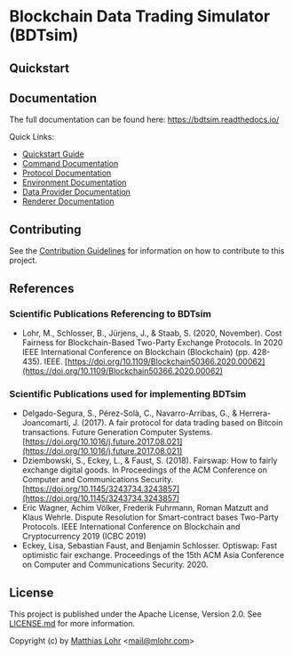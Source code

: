 # Blockchain Data Trading Simulator (BDTsim)

## Quickstart

## Documentation

The full documentation can be found here: https://bdtsim.readthedocs.io/

Quick Links:

  * [Quickstart Guide](https://bdtsim.readthedocs.io/en/latest/quickstart/)
  * [Command Documentation](https://bdtsim.readthedocs.io/en/latest/commands/)
  * [Protocol Documentation](https://bdtsim.readthedocs.io/en/latest/protocols/)
  * [Environment Documentation](https://bdtsim.readthedocs.io/en/latest/environments/)
  * [Data Provider Documentation](https://bdtsim.readthedocs.io/en/latest/data_providers/)
  * [Renderer Documentation](https://bdtsim.readthedocs.io/en/latest/renderers/)


## Contributing

See the [Contribution Guidelines](https://gitlab.com/MatthiasLohr/bdtsim/-/blob/main/CONTRIBUTING.md) for information on how to contribute to this project.


## References

### Scientific Publications Referencing to BDTsim

  * Lohr, M., Schlosser, B., Jürjens, J., & Staab, S. (2020, November).
    Cost Fairness for Blockchain-Based Two-Party Exchange Protocols.
    In 2020 IEEE International Conference on Blockchain (Blockchain) (pp. 428-435). IEEE.
    [https://doi.org/10.1109/Blockchain50366.2020.00062](https://doi.org/10.1109/Blockchain50366.2020.00062)
    

### Scientific Publications used for implementing BDTsim

  * Delgado-Segura, S., Pérez-Solà, C., Navarro-Arribas, G., & Herrera-Joancomartí, J. (2017).
    A fair protocol for data trading based on Bitcoin transactions.
    Future Generation Computer Systems.
    [https://doi.org/10.1016/j.future.2017.08.021](https://doi.org/10.1016/j.future.2017.08.021)
  * Dziembowski, S., Eckey, L., & Faust, S. (2018).
    Fairswap: How to fairly exchange digital goods.
    In Proceedings of the ACM Conference on Computer and Communications Security.
    [https://doi.org/10.1145/3243734.3243857](https://doi.org/10.1145/3243734.3243857)
  * Eric Wagner, Achim Völker, Frederik Fuhrmann, Roman Matzutt and Klaus Wehrle.
    Dispute Resolution for Smart-contract bases Two-Party Protocols.
    IEEE International Conference on Blockchain and Cryptocurrency 2019 (ICBC 2019)    
  * Eckey, Lisa, Sebastian Faust, and Benjamin Schlosser.
    Optiswap: Fast optimistic fair exchange.
    Proceedings of the 15th ACM Asia Conference on Computer and Communications Security. 2020.


## License

This project is published under the Apache License, Version 2.0.
See [LICENSE.md](https://gitlab.com/MatthiasLohr/bdtsim/-/blob/main/LICENSE.md) for more information.

Copyright (c) by [Matthias Lohr](https://mlohr.com/) &lt;[mail@mlohr.com](mailto:mail@mlohr.com)&gt;
